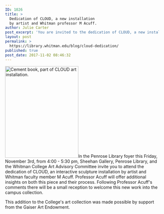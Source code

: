```yaml
---
ID: 1026
title: >
  Dedication of CLOUD, a new installation
  by artist and Whitman professor M Acuff.
author: Julie Carter
post_excerpt: 'You are invited to the dedication of CLOUD, a new installation by artist and Whitman professor Michelle D. Acuff.  Please join us on Friday, November 3rd, from 4:00 - 5:30 pm in the Penrose Library Foyer.   '
layout: post
permalink: >
  https://library.whitman.edu/blog/cloud-dedication/
published: true
post_date: 2017-11-02 08:46:32
---
```

<p style="text-align: left"><img class="size-medium wp-image-1073 alignleft" src="https://library.whitman.edu/blog/wp-content/uploads/sites/4/2017/11/CLOUD-240x300.jpg" alt="Cement book, part of CLOUD art installation." width="240" height="300" />In the Penrose Library foyer this Friday, November 3rd, from 4:00 - 5:30 pm, Sheehan Gallery, Penrose Library, and the Whitman College Art Advisory Committee invite you to attend the dedication of CLOUD, an interactive sculpture installation by artist and Whitman faculty member M Acuff. Professor Acuff will offer additional insights on both this piece and their process. <span style="font-weight: 400">Following Professor Acuff's comments there will be a small reception to welcome this new work into the campus collection.</span></p>
This addition to the College's art collection was made possible by support from the Gaiser Art Endowment.
